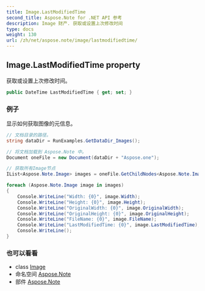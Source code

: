 ```yaml
---
title: Image.LastModifiedTime
second_title: Aspose.Note for .NET API 参考
description: Image 财产. 获取或设置上次修改时间
type: docs
weight: 130
url: /zh/net/aspose.note/image/lastmodifiedtime/
---
```

## Image.LastModifiedTime property

获取或设置上次修改时间。

```csharp
public DateTime LastModifiedTime { get; set; }
```

### 例子

显示如何获取图像的元信息。

```csharp
// 文档目录的路径。
string dataDir = RunExamples.GetDataDir_Images();

// 将文档加载到 Aspose.Note 中。
Document oneFile = new Document(dataDir + "Aspose.one");

// 获取所有Image节点
IList<Aspose.Note.Image> images = oneFile.GetChildNodes<Aspose.Note.Image>();

foreach (Aspose.Note.Image image in images)
{
    Console.WriteLine("Width: {0}", image.Width);
    Console.WriteLine("Height: {0}", image.Height);
    Console.WriteLine("OriginalWidth: {0}", image.OriginalWidth);
    Console.WriteLine("OriginalHeight: {0}", image.OriginalHeight);
    Console.WriteLine("FileName: {0}", image.FileName);
    Console.WriteLine("LastModifiedTime: {0}", image.LastModifiedTime);
    Console.WriteLine();
}
```

### 也可以看看

* class [Image](../)
* 命名空间 [Aspose.Note](../../image/)
* 部件 [Aspose.Note](../../../)



